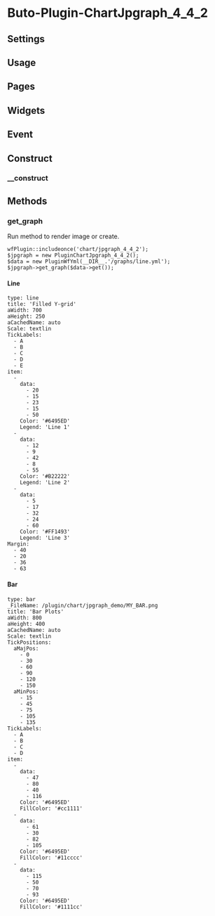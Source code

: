 # Buto-Plugin-ChartJpgraph_4_4_2



<a name="key_0"></a>

## Settings



<a name="key_1"></a>

## Usage



<a name="key_2"></a>

## Pages



<a name="key_3"></a>

## Widgets



<a name="key_4"></a>

## Event



<a name="key_5"></a>

## Construct



<a name="key_5_0"></a>

### __construct



<a name="key_6"></a>

## Methods



<a name="key_6_0"></a>

### get_graph

<p>Run method to render image or create.</p>
<pre><code>wfPlugin::includeonce('chart/jpgraph_4_4_2');
$jpgraph = new PluginChartJpgraph_4_4_2();
$data = new PluginWfYml(__DIR__.'/graphs/line.yml');
$jpgraph-&gt;get_graph($data-&gt;get());    </code></pre>

<a name="key_6_0_0"></a>

#### Line

<pre><code>type: line
title: 'Filled Y-grid'
aWidth: 700
aHeight: 250
aCachedName: auto
Scale: textlin
TickLabels:
  - A
  - B
  - C
  - D
  - E
item:
  -
    data:
      - 20
      - 15
      - 23
      - 15
      - 50
    Color: '#6495ED'
    Legend: 'Line 1'
  -
    data:
      - 12
      - 9
      - 42
      - 8
      - 55
    Color: '#B22222'
    Legend: 'Line 2'
  -
    data:
      - 5
      - 17
      - 32
      - 24
      - 60
    Color: '#FF1493'
    Legend: 'Line 3'
Margin:
  - 40
  - 20
  - 36
  - 63
</code></pre>

<a name="key_6_0_1"></a>

#### Bar

<pre><code>type: bar
_FileName: /plugin/chart/jpgraph_demo/MY_BAR.png
title: 'Bar Plots'
aWidth: 800
aHeight: 400
aCachedName: auto
Scale: textlin
TickPositions:
  aMajPos:
    - 0
    - 30
    - 60
    - 90
    - 120
    - 150
  aMinPos:
    - 15
    - 45
    - 75
    - 105
    - 135
TickLabels:
  - A
  - B
  - C
  - D
item:
  -
    data:
      - 47
      - 80
      - 40
      - 116
    Color: '#6495ED'
    FillColor: '#cc1111'
  -
    data:
      - 61
      - 30
      - 82
      - 105
    Color: '#6495ED'
    FillColor: '#11cccc'
  -
    data:
      - 115
      - 50
      - 70
      - 93
    Color: '#6495ED'
    FillColor: '#1111cc'</code></pre>

